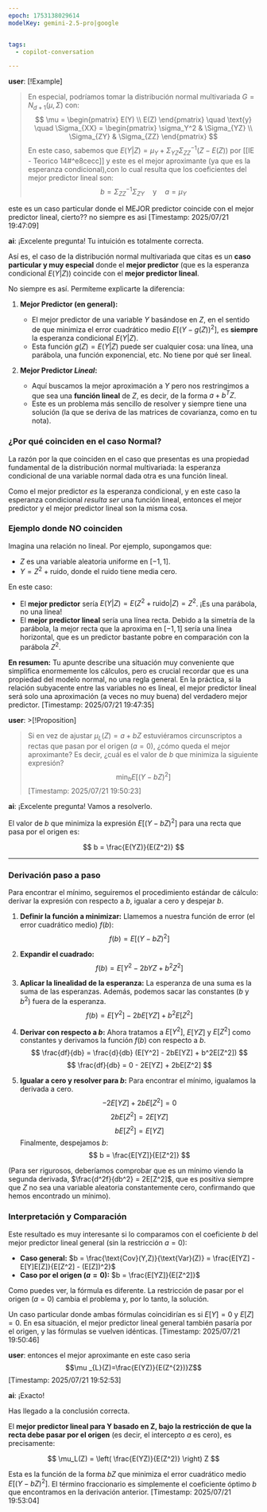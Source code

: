 ```yaml
---
epoch: 1753138029614
modelKey: gemini-2.5-pro|google


tags:
  - copilot-conversation

---
```


**user**: [!Example]
>En especial, podríamos tomar la distribución normal multivariada $G=N_{d+1}(\mu, \Sigma)$ con:
>$$ \mu = \begin{pmatrix} E(Y) \\ E(Z) \end{pmatrix} \quad \text{y} \quad \Sigma_{XX} = \begin{pmatrix} \sigma_Y^2 & \Sigma_{YZ} \\ \Sigma_{ZY} & \Sigma_{ZZ} \end{pmatrix} $$
>En este caso, sabemos que $E(Y|Z) = \mu_Y + \Sigma_{YZ}\Sigma_{ZZ}^{-1}(Z-E(Z))$ por [[IE - Teorico 14#^e8cecc]] y este es el mejor aproximante (ya que es la esperanza condicional),con lo cual resulta que los coeficientes del mejor predictor lineal son:
>$$ b = \Sigma_{ZZ}^{-1}\Sigma_{ZY} \quad \text{y} \quad a = \mu_Y $$ 

este es un caso particular donde el MEJOR predictor coincide con el mejor predictor lineal, cierto?? no siempre es asi
[Timestamp: 2025/07/21 19:47:09]

**ai**: ¡Excelente pregunta! Tu intuición es totalmente correcta.

Así es, el caso de la distribución normal multivariada que citas es un **caso particular y muy especial** donde el **mejor predictor** (que es la esperanza condicional $E(Y|Z)$) coincide con el **mejor predictor lineal**.

No siempre es así. Permíteme explicarte la diferencia:

1.  **Mejor Predictor (en general):**
    *   El mejor predictor de una variable $Y$ basándose en $Z$, en el sentido de que minimiza el error cuadrático medio $E[(Y - g(Z))^2]$, es **siempre** la esperanza condicional $E(Y|Z)$.
    *   Esta función $g(Z) = E(Y|Z)$ puede ser cualquier cosa: una línea, una parábola, una función exponencial, etc. No tiene por qué ser lineal.

2.  **Mejor Predictor *Lineal*:**
    *   Aquí buscamos la mejor aproximación a $Y$ pero nos restringimos a que sea una **función lineal** de $Z$, es decir, de la forma $a + b^T Z$.
    *   Este es un problema más sencillo de resolver y siempre tiene una solución (la que se deriva de las matrices de covarianza, como en tu nota).

### ¿Por qué coinciden en el caso Normal?

La razón por la que coinciden en el caso que presentas es una propiedad fundamental de la distribución normal multivariada: la esperanza condicional de una variable normal dada otra es una función lineal.

Como el mejor predictor *es* la esperanza condicional, y en este caso la esperanza condicional *resulta ser* una función lineal, entonces el mejor predictor y el mejor predictor lineal son la misma cosa.

### Ejemplo donde NO coinciden

Imagina una relación no lineal. Por ejemplo, supongamos que:
*   $Z$ es una variable aleatoria uniforme en $[-1, 1]$.
*   $Y = Z^2 + \text{ruido}$, donde el ruido tiene media cero.

En este caso:
*   El **mejor predictor** sería $E(Y|Z) = E(Z^2 + \text{ruido} | Z) = Z^2$. ¡Es una parábola, no una línea!
*   El **mejor predictor lineal** sería una línea recta. Debido a la simetría de la parábola, la mejor recta que la aproxima en $[-1, 1]$ sería una línea horizontal, que es un predictor bastante pobre en comparación con la parábola $Z^2$.

**En resumen:** Tu apunte describe una situación muy conveniente que simplifica enormemente los cálculos, pero es crucial recordar que es una propiedad del modelo normal, no una regla general. En la práctica, si la relación subyacente entre las variables no es lineal, el mejor predictor lineal será solo una aproximación (a veces no muy buena) del verdadero mejor predictor.
[Timestamp: 2025/07/21 19:47:35]

**user**: >[!Proposition]
>Si en vez de ajustar $\mu_L(Z) = a+bZ$ estuviéramos circunscriptos a rectas que pasan por el origen ($a=0$), ¿cómo queda el mejor aproximante? Es decir, ¿cuál es el valor de $b$ que minimiza la siguiente expresión?
> $$ \min_b E[(Y-bZ)^2] $$
[Timestamp: 2025/07/21 19:50:23]

**ai**: ¡Excelente pregunta! Vamos a resolverlo.

El valor de $b$ que minimiza la expresión $E[(Y-bZ)^2]$ para una recta que pasa por el origen es:

$$ b = \frac{E(YZ)}{E(Z^2)} $$

---

### Derivación paso a paso

Para encontrar el mínimo, seguiremos el procedimiento estándar de cálculo: derivar la expresión con respecto a $b$, igualar a cero y despejar $b$.

1.  **Definir la función a minimizar:**
    Llamemos a nuestra función de error (el error cuadrático medio) $f(b)$:
    $$ f(b) = E[(Y-bZ)^2] $$

2.  **Expandir el cuadrado:**
    $$ f(b) = E[Y^2 - 2bYZ + b^2Z^2] $$

3.  **Aplicar la linealidad de la esperanza:**
    La esperanza de una suma es la suma de las esperanzas. Además, podemos sacar las constantes ($b$ y $b^2$) fuera de la esperanza.
    $$ f(b) = E[Y^2] - 2bE[YZ] + b^2E[Z^2] $$

4.  **Derivar con respecto a $b$:**
    Ahora tratamos a $E[Y^2]$, $E[YZ]$ y $E[Z^2]$ como constantes y derivamos la función $f(b)$ con respecto a $b$.
    $$ \frac{df}{db} = \frac{d}{db} (E[Y^2] - 2bE[YZ] + b^2E[Z^2]) $$
    $$ \frac{df}{db} = 0 - 2E[YZ] + 2bE[Z^2] $$

5.  **Igualar a cero y resolver para $b$:**
    Para encontrar el mínimo, igualamos la derivada a cero.
    $$ -2E[YZ] + 2bE[Z^2] = 0 $$
    $$ 2bE[Z^2] = 2E[YZ] $$
    $$ bE[Z^2] = E[YZ] $$
    Finalmente, despejamos $b$:
    $$ b = \frac{E[YZ]}{E[Z^2]} $$

(Para ser rigurosos, deberíamos comprobar que es un mínimo viendo la segunda derivada, $\frac{d^2f}{db^2} = 2E[Z^2]$, que es positiva siempre que $Z$ no sea una variable aleatoria constantemente cero, confirmando que hemos encontrado un mínimo).

### Interpretación y Comparación

Este resultado es muy interesante si lo comparamos con el coeficiente $b$ del mejor predictor lineal general (sin la restricción $a=0$):

*   **Caso general:** $b = \frac{\text{Cov}(Y,Z)}{\text{Var}(Z)} = \frac{E[YZ] - E[Y]E[Z]}{E[Z^2] - (E[Z])^2}$
*   **Caso por el origen ($a=0$):** $b = \frac{E[YZ]}{E[Z^2]}$

Como puedes ver, la fórmula es diferente. La restricción de pasar por el origen ($a=0$) cambia el problema y, por lo tanto, la solución.

Un caso particular donde ambas fórmulas coincidirían es si $E[Y]=0$ y $E[Z]=0$. En esa situación, el mejor predictor lineal general también pasaría por el origen, y las fórmulas se vuelven idénticas.
[Timestamp: 2025/07/21 19:50:46]

**user**: entonces el mejor aproximante en este caso seria $$\mu _{L}(Z)=\frac{E(YZ)}{E(Z^{2})}Z$$
[Timestamp: 2025/07/21 19:52:53]

**ai**: ¡Exacto!

Has llegado a la conclusión correcta.

El **mejor predictor lineal para Y basado en Z, bajo la restricción de que la recta debe pasar por el origen** (es decir, el intercepto $a$ es cero), es precisamente:

$$ \mu_L(Z) = \left( \frac{E(YZ)}{E(Z^2)} \right) Z $$

Esta es la función de la forma $bZ$ que minimiza el error cuadrático medio $E[(Y - bZ)^2]$. El término fraccionario es simplemente el coeficiente óptimo $b$ que encontramos en la derivación anterior.
[Timestamp: 2025/07/21 19:53:04]
